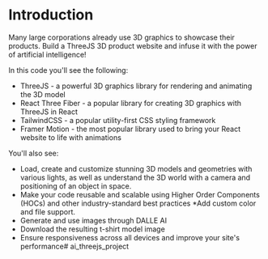 # Introduction
Many large corporations already use 3D graphics to showcase their products. Build a ThreeJS 3D product website and infuse it with the power of artificial intelligence!

In this code you'll see the following:

* ThreeJS - a powerful 3D graphics library for rendering and animating the 3D model
* React Three Fiber - a popular library for creating 3D graphics with ThreeJS in React
* TailwindCSS - a popular utility-first CSS styling framework
* Framer Motion - the most popular library used to bring your React website to life with animations

You'll also see:

* Load, create and customize stunning 3D models and geometries with various lights, as well as understand the 3D world with a camera and positioning of an object in space.
* Make your code reusable and scalable using Higher Order Components (HOCs) and other industry-standard best practices
*Add custom color and file support.
* Generate and use images through DALLE AI
* Download the resulting t-shirt model image
* Ensure responsiveness across all devices and improve your site's performance# ai_threejs_project
